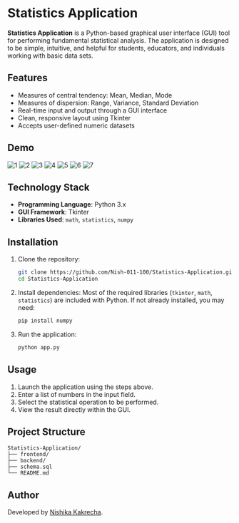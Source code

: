 # Statistics Application

**Statistics Application** is a Python-based graphical user interface (GUI) tool for performing fundamental statistical analysis. The application is designed to be simple, intuitive, and helpful for students, educators, and individuals working with basic data sets.

## Features

- Measures of central tendency: Mean, Median, Mode
- Measures of dispersion: Range, Variance, Standard Deviation
- Real-time input and output through a GUI interface
- Clean, responsive layout using Tkinter
- Accepts user-defined numeric datasets

## Demo
![1](https://github.com/user-attachments/assets/6f74214c-db5d-47a2-a734-403a457e41a2)
![2](https://github.com/user-attachments/assets/fd1aeabe-3a25-4d7f-bcd9-1bca2c510756)
![3](https://github.com/user-attachments/assets/d8f3923f-b1a2-4c59-90a0-514bd1b14a88)
![4](https://github.com/user-attachments/assets/ffedade4-9708-49b3-9acb-42876a85b683)
![5](https://github.com/user-attachments/assets/81721b24-ca86-4e6e-9e98-39ef2e4416c0)
![6](https://github.com/user-attachments/assets/f2ddc59f-357b-4816-b0aa-ce9ca42e66e2)
![7](https://github.com/user-attachments/assets/19b2bd75-31bb-4544-a5f9-9955da553db8)


## Technology Stack

- **Programming Language**: Python 3.x
- **GUI Framework**: Tkinter
- **Libraries Used**: `math`, `statistics`, `numpy`

## Installation

1. Clone the repository:
   ```bash
   git clone https://github.com/Nish-011-100/Statistics-Application.git
   cd Statistics-Application
   ```

2. Install dependencies:
   Most of the required libraries (`tkinter`, `math`, `statistics`) are included with Python. If not already installed, you may need:
   ```bash
   pip install numpy
   ```

3. Run the application:
   ```bash
   python app.py
   ```

## Usage

1. Launch the application using the steps above.
2. Enter a list of numbers in the input field.
3. Select the statistical operation to be performed.
4. View the result directly within the GUI.

## Project Structure

```
Statistics-Application/
├── frontend/
├── backend/
├── schema.sql
└── README.md

```


## Author

Developed by [Nishika Kakrecha](https://github.com/Nish-011-100).
